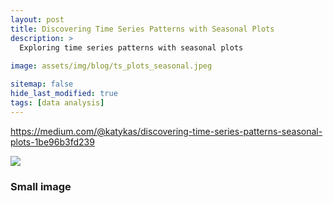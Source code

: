 ```yaml
---
layout: post
title: Discovering Time Series Patterns with Seasonal Plots
description: >
  Exploring time series patterns with seasonal plots
  
image: assets/img/blog/ts_plots_seasonal.jpeg

sitemap: false
hide_last_modified: true
tags: [data analysis]
---
```



https://medium.com/@katykas/discovering-time-series-patterns-seasonal-plots-1be96b3fd239


![](https://miro.medium.com/v2/resize:fit:1400/format:webp/1*8ZHDnyMR2JPv4nvV4dGLtw.png)

### Small image

